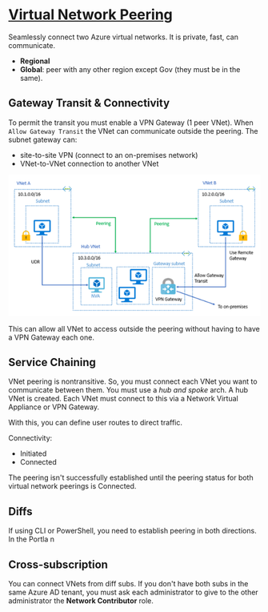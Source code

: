 # [Virtual Network Peering](https://learn.microsoft.com/en-us/training/modules/configure-vnet-peering/2-determine-uses)
Seamlessly connect two Azure virtual networks. It is private, fast, can communicate.
- **Regional**
- **Global**: peer with any other region except Gov (they must be in the same).

## Gateway Transit & Connectivity
To permit the transit you must enable a VPN Gateway (1 peer VNet). When `Allow Gateway Transit` the 
VNet can communicate outside the peering. The subnet gateway can:
- site-to-site VPN (connect to an on-premises network)
- VNet-to-VNet connection to another VNet

![Gateway Transit](img/gateway-transit.png)

This can allow all VNet to access outside the peering without having to have a VPN Gateway each one.

## Service Chaining
VNet peering is nontransitive. So, you must connect each VNet you want to communicate between them. 
You must use a *hub and spoke* arch. A hub VNet is created. Each VNet must connect to this via a
Network Virtual Appliance or VPN Gateway.

With this, you can define user routes to direct traffic.

Connectivity:
- Initiated
- Connected

The peering isn't successfully established until the peering status for both virtual network peerings is Connected.

## Diffs
If using CLI or PowerShell, you need to establish peering in both directions. In the Portla n

## Cross-subscription
You can connect VNets from diff subs. If you don't have both subs in the same Azure AD tenant, you must ask 
each administrator to give to the other administrator the **Network Contributor** role.